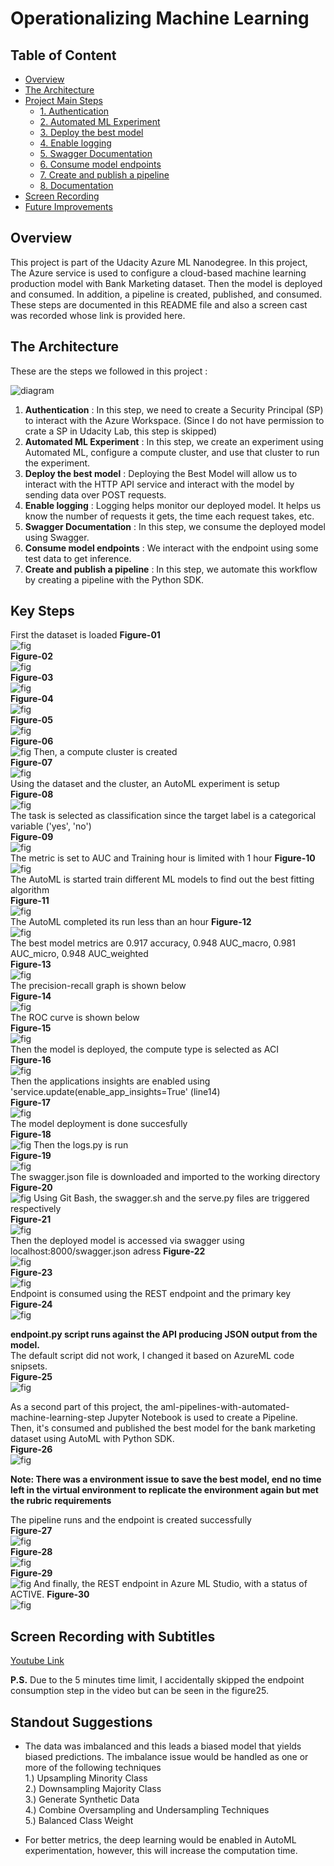 # Operationalizing Machine Learning

## Table of Content
* [Overview](#overview)
* [The Architecture](#the-architecture)
* [Project Main Steps](#key-steps)
    * [1. Authentication](#authentication)
    * [2. Automated ML Experiment](#automated-ml-experiment)
    * [3. Deploy the best model](#deploy-the-best-model)
    * [4. Enable logging](#enable-logging)
    * [5. Swagger Documentation](#swagger-documentation)
    * [6. Consume model endpoints](#consume-model-endpoints)
    * [7. Create and publish a pipeline](#create-and-publish-a-pipeline)
    * [8. Documentation](#documentation)
* [Screen Recording](#screen-recording)
* [Future Improvements](#future-improvements)

## Overview
This project is part of the Udacity Azure ML Nanodegree.
In this project, The Azure service is used to configure a cloud-based machine learning production model with Bank Marketing dataset. Then the model is deployed and consumed. In addition, a pipeline is created, published, and consumed. These steps are documented in this README file and also a screen cast was recorded whose link is provided here.

## The Architecture
These are the steps we followed in this project :

![diagram](img/architecture.png)

1. **Authentication** : In this step, we need to create a Security Principal (SP) to interact with the Azure Workspace. (Since I do not have permission to crate a SP in Udacity Lab, this step is skipped)
2. **Automated ML Experiment** : In this step, we create an experiment using Automated ML, configure a compute cluster, and use that cluster to run the experiment.
3. **Deploy the best model** : Deploying the Best Model will allow us to interact with the HTTP API service and interact with the model by sending data over POST requests.
4. **Enable logging** : Logging helps monitor our deployed model. It helps us know the number of requests it gets, the time each request takes, etc.
5. **Swagger Documentation** : In this step, we consume the deployed model using Swagger.
6. **Consume model endpoints** : We interact with the endpoint using some test data to get inference.
7. **Create and publish a pipeline** : In this step, we automate this workflow by creating a pipeline with the Python SDK.

## Key Steps  
First the dataset is loaded
**Figure-01**  
![fig](img/fig01.png)  
**Figure-02**  
![fig](img/fig02.png)  
**Figure-03**  
![fig](img/fig03.png)  
**Figure-04**  
![fig](img/fig04.png)  
**Figure-05**  
![fig](img/fig05.png)  
**Figure-06**  
![fig](img/fig06.png)
Then, a compute cluster is created  
**Figure-07**  
![fig](img/fig07.png)  
Using the dataset and the cluster, an AutoML experiment is setup  
**Figure-08**  
![fig](img/fig08.png)  
The task is selected as classification since the target label is a categorical variable ('yes', 'no')  
**Figure-09**  
![fig](img/fig09.png)  
The metric is set to AUC and Training hour is limited with 1 hour 
**Figure-10**  
![fig](img/fig10.png)  
The AutoML is started train different ML models to find out the best fitting algorithm  
**Figure-11**  
![fig](img/fig11.png)  
The AutoML completed its run less than an hour
**Figure-12**  
![fig](img/fig12.png)  
The best model metrics are 0.917 accuracy, 0.948 AUC_macro, 0.981 AUC_micro, 0.948 AUC_weighted  
**Figure-13**  
![fig](img/fig13.png)  
The precision-recall graph is shown below  
**Figure-14**  
![fig](img/fig14.png)  
The ROC curve is shown below  
**Figure-15**  
![fig](img/fig15.png)  
Then the model is deployed, the compute type is selected as ACI  
**Figure-16**  
![fig](img/fig16.png)  
Then the applications insights are enabled using 'service.update(enable_app_insights=True' (line14)  
**Figure-17**  
![fig](img/fig17.png)  
The model deployment is done succesfully  
**Figure-18**  
![fig](img/fig18.png)
Then the logs.py is run  
**Figure-19**  
![fig](img/fig19.png)  
The swagger.json file is downloaded and imported to the working directory  
**Figure-20**  
![fig](img/fig20.png)
Using Git Bash, the swagger.sh and the serve.py files are triggered respectively  
**Figure-21**  
![fig](img/fig21.png)  
Then the deployed model is accessed via swagger using localhost:8000/swagger.json adress
**Figure-22**  
![fig](img/fig22.png)  
**Figure-23**  
![fig](img/fig23.png)  
Endpoint is consumed using the REST endpoint and the primary key  
**Figure-24**  
![fig](img/fig24.png)  

**endpoint.py script runs against the API producing JSON output from the model.**  
The default script did not work, I changed it based on AzureML code snipsets.  
**Figure-25**  
![fig](img/fig25.png)  

As a second part of this project, the aml-pipelines-with-automated-machine-learning-step Jupyter Notebook is used to create a Pipeline.  
Then, it's consumed and published the best model for the bank marketing dataset using AutoML with Python SDK.  
**Figure-26**  
![fig](img/fig26.png)  

**Note: There was a environment issue to save the best model, end no time left in the virtual environment to replicate the environment again but met the rubric requirements**

The pipeline runs and the endpoint is created successfully  
**Figure-27**  
![fig](img/fig27.png)  
**Figure-28**  
![fig](img/fig28.png)  
**Figure-29**  
![fig](img/fig29.png) 
And finally, the REST endpoint in Azure ML Studio, with a status of ACTIVE.
**Figure-30**  
![fig](img/fig30.png) 


## Screen Recording with Subtitles
[Youtube Link](https://www.youtube.com/watch?v=5iA5eBRqGTU)

**P.S.** Due to the 5 minutes time limit, I accidentally skipped the endpoint consumption step in the video but can be seen in the figure25.

## Standout Suggestions
* The data was imbalanced and this leads a biased model that yields biased predictions. The imbalance issue would be handled as one or more of the following techniques  
1.) Upsampling Minority Class  
2.) Downsampling Majority Class  
3.) Generate Synthetic Data  
4.) Combine Oversampling and Undersampling Techniques  
5.) Balanced Class Weight  

* For better metrics, the deep learning would be enabled in AutoML experimentation, however, this will increase the computation time.



